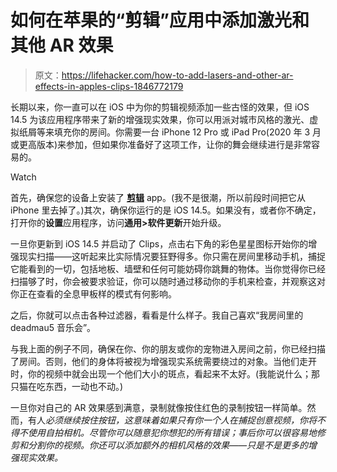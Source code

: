 # 如何在苹果的“剪辑”应用中添加激光和其他 AR 效果

> 原文：<https://lifehacker.com/how-to-add-lasers-and-other-ar-effects-in-apples-clips-1846772179>

长期以来，你一直可以在 iOS 中为你的剪辑视频添加一些古怪的效果，但 iOS 14.5 为该应用程序带来了新的增强现实效果，你可以用派对城市风格的激光、虚拟纸屑等来填充你的房间。你需要一台 iPhone 12 Pro 或 iPad Pro(2020 年 3 月或更高版本)来参加，但如果你准备好了这项工作，让你的舞会继续进行是非常容易的。

Watch

首先，确保您的设备上安装了 [**剪辑**](https://apps.apple.com/us/app/clips/id1212699939) app。(我不是很潮，所以前段时间把它从 iPhone 里去掉了。)其次，确保你运行的是 iOS 14.5。如果没有，或者你不确定，打开你的**设置**应用程序，访问**通用>软件更新**开始升级。

一旦你更新到 iOS 14.5 并启动了 Clips，点击右下角的彩色星星图标开始你的增强现实扫描——这听起来比实际情况要狂野得多。你只需在房间里移动手机，捕捉它能看到的一切，包括地板、墙壁和任何可能妨碍你跳舞的物体。当你觉得你已经扫描够了时，你会被要求验证，你可以随时通过移动你的手机来检查，并观察这对你正在查看的全息甲板样的模式有何影响。

之后，你就可以点击各种过滤器，看看是什么样子。我自己喜欢“我房间里的 deadmau5 音乐会”。

与我上面的例子不同，确保在你、你的朋友或你的宠物进入房间之前，你已经扫描了房间。否则，他们的身体将被视为增强现实系统需要绕过的对象。当他们走开时，你的视频中就会出现一个他们大小的斑点，看起来不太好。(我能说什么；那只猫在吃东西，一动也不动。)

一旦你对自己的 AR 效果感到满意，录制就像按住红色的录制按钮一样简单。然而，有人*必须继续按住按钮，这意味着如果只有你一个人在捕捉创意视频，你将不得不使用自拍相机。尽管你可以随意犯你想犯的所有错误；事后你可以很容易地修剪和分割你的视频。你还可以添加额外的相机风格的效果——只是不是更多的增强现实效果。*